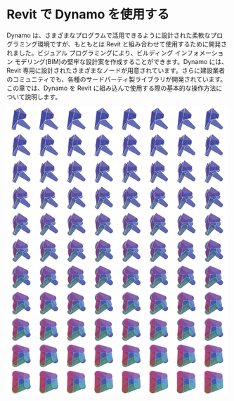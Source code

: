 # Revit で Dynamo を使用する

Dynamo は、さまざまなプログラムで活用できるように設計された柔軟なプログラミング環境ですが、もともとは Revit と組み合わせて使用するために開発されました。ビジュアル プログラミングにより、ビルディング インフォメーション モデリング(BIM)の堅牢な設計案を作成することができます。Dynamo には、Revit 専用に設計されたさまざまなノードが用意されています。さらに建設業者のコミュニティでも、各種のサードパーティ製ライブラリが開発されています。この章では、Dynamo を Revit に組み込んで使用する際の基本的な操作方法について説明します。

![](./images/DynamoforRevit-01.jpg)

